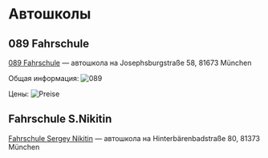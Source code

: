 # Автошколы

## 089 Fahrschule

[089 Fahrschule](https://www.089-fahrschule.de/) — автошкола на Josephsburgstraße 58, 81673 München

Общая информация:
![089](../Resources/Fahrschulen/089/089.png)

Цены:
![Preise](../Resources/Fahrschulen/089/089-preise.png)

## Fahrschule S.Nikitin

[Fahrschule Sergey Nikitin](http://fahrschule-nikitin.de/) — автошкола на Hinterbärenbadstraße 80, 81373 München
